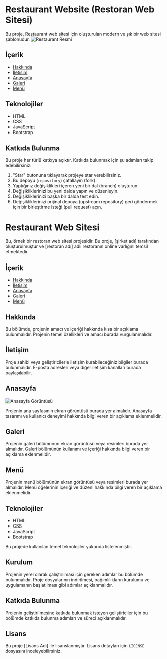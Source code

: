 ﻿# Restaurant Website (Restoran Web Sitesi)
 Bu proje, Restaurant web sitesi için oluşturulan modern ve şık bir web sitesi şablonudur.
 ![Restaurant Resmi]( )
 
## İçerik

- [Hakkında](il)
- [İletişim](#iletişim)
- [Anasayfa](#anasayfa)
- [Galeri](#galeri)
- [Menü](#menü)

## Teknolojiler

- HTML
- CSS
- JavaScript
- Bootstrap



## Katkıda Bulunma
Bu proje her türlü katkıya açıktır. Katkıda bulunmak için şu adımları takip edebilirsiniz:

1. "Star" butonuna tıklayarak projeye star verebilirsiniz.
2. Bu depoyu (`repository`) çatallayın (fork).
3. Yaptığınız değişiklikleri içeren yeni bir dal (branch) oluşturun.
4. Değişikliklerinizi bu yeni dalda yapın ve düzenleyin.
5. Değişikliklerinizi başka bir dalda test edin.
6. Değişikliklerinizi orijinal depoya (upstream repository) geri göndermek için bir birleştirme isteği (pull request) açın.






# Restaurant Web Sitesi

Bu, örnek bir restoran web sitesi projesidir. Bu proje, [şirket adı] tarafından oluşturulmuştur ve [restoran adı] adlı restoranın online varlığını temsil etmektedir.

## İçerik

- [Hakkında](#hakkında)
- [İletişim](#iletişim)
- [Anasayfa](#anasayfa)
- [Galeri](#galeri)
- [Menü](#menü)

## Hakkında

Bu bölümde, projenin amacı ve içeriği hakkında kısa bir açıklama bulunmalıdır. Projenin temel özellikleri ve amacı burada vurgulanmalıdır.

## İletişim

Proje sahibi veya geliştiricilerle iletişim kurabileceğiniz bilgiler burada bulunmalıdır. E-posta adresleri veya diğer iletişim kanalları burada paylaşılabilir.

## Anasayfa

![Anasayfa Görüntüsü](/img/anasayfa.png)

Projenin ana sayfasının ekran görüntüsü burada yer almalıdır. Anasayfa tasarımı ve kullanıcı deneyimi hakkında bilgi veren bir açıklama eklenmelidir.

## Galeri

Projenin galeri bölümünün ekran görüntüsü veya resimleri burada yer almalıdır. Galeri bölümünün kullanımı ve içeriği hakkında bilgi veren bir açıklama eklenmelidir.

## Menü

Projenin menü bölümünün ekran görüntüsü veya resimleri burada yer almalıdır. Menü öğelerinin içeriği ve düzeni hakkında bilgi veren bir açıklama eklenmelidir.

## Teknolojiler

- HTML
- CSS
- JavaScript
- Bootstrap

Bu projede kullanılan temel teknolojiler yukarıda listelenmiştir.

## Kurulum

Projenin yerel olarak çalıştırılması için gereken adımlar bu bölümde bulunmalıdır. Proje dosyalarının indirilmesi, bağımlılıkların kurulumu ve uygulamanın başlatılması gibi adımlar açıklanmalıdır.

## Katkıda Bulunma

Projenin geliştirilmesine katkıda bulunmak isteyen geliştiriciler için bu bölümde katkıda bulunma adımları ve süreci açıklanmalıdır.

## Lisans

Bu proje [Lisans Adı] ile lisanslanmıştır. Lisans detayları için `LICENSE` dosyasını inceleyebilirsiniz.
